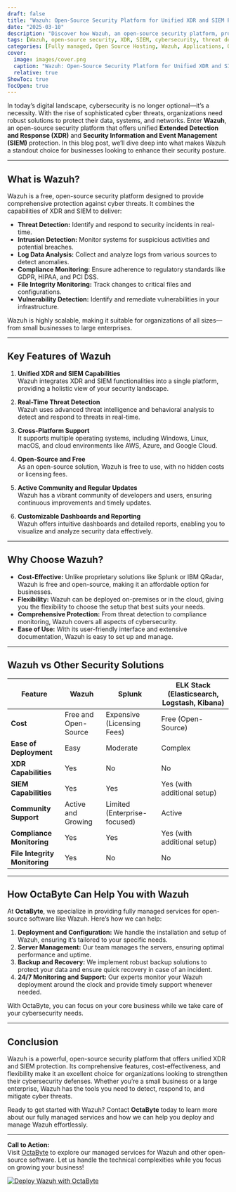 ```yaml
---
draft: false
title: "Wazuh: Open-Source Security Platform for Unified XDR and SIEM Protection"
date: "2025-03-10"
description: "Discover how Wazuh, an open-source security platform, provides unified XDR and SIEM protection for your organization. Learn about its features, benefits, and how it compares to other security solutions."
tags: [Wazuh, open-source security, XDR, SIEM, cybersecurity, threat detection, intrusion detection, log analysis, compliance monitoring, Wazuh vs Splunk, Wazuh vs ELK Stack, managed security services]
categories: [Fully managed, Open Source Hosting, Wazuh, Applications, Others]
cover:
  image: images/cover.png
  caption: "Wazuh: Open-Source Security Platform for Unified XDR and SIEM Protection"
  relative: true
ShowToc: true
TocOpen: true
---
```



In today’s digital landscape, cybersecurity is no longer optional—it’s a necessity. With the rise of sophisticated cyber threats, organizations need robust solutions to protect their data, systems, and networks. Enter **Wazuh**, an open-source security platform that offers unified **Extended Detection and Response (XDR)** and **Security Information and Event Management (SIEM)** protection. In this blog post, we’ll dive deep into what makes Wazuh a standout choice for businesses looking to enhance their security posture.

---

## What is Wazuh?

Wazuh is a free, open-source security platform designed to provide comprehensive protection against cyber threats. It combines the capabilities of XDR and SIEM to deliver:

- **Threat Detection:** Identify and respond to security incidents in real-time.
- **Intrusion Detection:** Monitor systems for suspicious activities and potential breaches.
- **Log Data Analysis:** Collect and analyze logs from various sources to detect anomalies.
- **Compliance Monitoring:** Ensure adherence to regulatory standards like GDPR, HIPAA, and PCI DSS.
- **File Integrity Monitoring:** Track changes to critical files and configurations.
- **Vulnerability Detection:** Identify and remediate vulnerabilities in your infrastructure.

Wazuh is highly scalable, making it suitable for organizations of all sizes—from small businesses to large enterprises.

---

## Key Features of Wazuh

1. **Unified XDR and SIEM Capabilities**  
   Wazuh integrates XDR and SIEM functionalities into a single platform, providing a holistic view of your security landscape.

2. **Real-Time Threat Detection**  
   Wazuh uses advanced threat intelligence and behavioral analysis to detect and respond to threats in real-time.

3. **Cross-Platform Support**  
   It supports multiple operating systems, including Windows, Linux, macOS, and cloud environments like AWS, Azure, and Google Cloud.

4. **Open-Source and Free**  
   As an open-source solution, Wazuh is free to use, with no hidden costs or licensing fees.

5. **Active Community and Regular Updates**  
   Wazuh has a vibrant community of developers and users, ensuring continuous improvements and timely updates.

6. **Customizable Dashboards and Reporting**  
   Wazuh offers intuitive dashboards and detailed reports, enabling you to visualize and analyze security data effectively.

---

## Why Choose Wazuh?

- **Cost-Effective:** Unlike proprietary solutions like Splunk or IBM QRadar, Wazuh is free and open-source, making it an affordable option for businesses.
- **Flexibility:** Wazuh can be deployed on-premises or in the cloud, giving you the flexibility to choose the setup that best suits your needs.
- **Comprehensive Protection:** From threat detection to compliance monitoring, Wazuh covers all aspects of cybersecurity.
- **Ease of Use:** With its user-friendly interface and extensive documentation, Wazuh is easy to set up and manage.

---

## Wazuh vs Other Security Solutions

| Feature                | Wazuh                          | Splunk                          | ELK Stack (Elasticsearch, Logstash, Kibana) |
|------------------------|--------------------------------|---------------------------------|---------------------------------------------|
| **Cost**               | Free and Open-Source           | Expensive (Licensing Fees)      | Free (Open-Source)                         |
| **Ease of Deployment** | Easy                          | Moderate                        | Complex                                    |
| **XDR Capabilities**   | Yes                           | No                              | No                                         |
| **SIEM Capabilities**  | Yes                           | Yes                             | Yes (with additional setup)                |
| **Community Support**  | Active and Growing             | Limited (Enterprise-focused)    | Active                                     |
| **Compliance Monitoring** | Yes                        | Yes                             | Yes (with additional setup)                |
| **File Integrity Monitoring** | Yes                    | No                              | No                                         |

---

## How OctaByte Can Help You with Wazuh

At **OctaByte**, we specialize in providing fully managed services for open-source software like Wazuh. Here’s how we can help:

1. **Deployment and Configuration:** We handle the installation and setup of Wazuh, ensuring it’s tailored to your specific needs.
2. **Server Management:** Our team manages the servers, ensuring optimal performance and uptime.
3. **Backup and Recovery:** We implement robust backup solutions to protect your data and ensure quick recovery in case of an incident.
4. **24/7 Monitoring and Support:** Our experts monitor your Wazuh deployment around the clock and provide timely support whenever needed.

With OctaByte, you can focus on your core business while we take care of your cybersecurity needs.

---

## Conclusion

Wazuh is a powerful, open-source security platform that offers unified XDR and SIEM protection. Its comprehensive features, cost-effectiveness, and flexibility make it an excellent choice for organizations looking to strengthen their cybersecurity defenses. Whether you’re a small business or a large enterprise, Wazuh has the tools you need to detect, respond to, and mitigate cyber threats.

Ready to get started with Wazuh? Contact **OctaByte** today to learn more about our fully managed services and how we can help you deploy and manage Wazuh effortlessly.

---

**Call to Action:**  
Visit [OctaByte](https://octabyte.io) to explore our managed services for Wazuh and other open-source software. Let us handle the technical complexities while you focus on growing your business!

[![Deploy Wazuh with OctaByte](/images/deploy-on-octabyte.png)](https://octabyte.io/fully-managed-open-source-services/applications/others/wazuh)